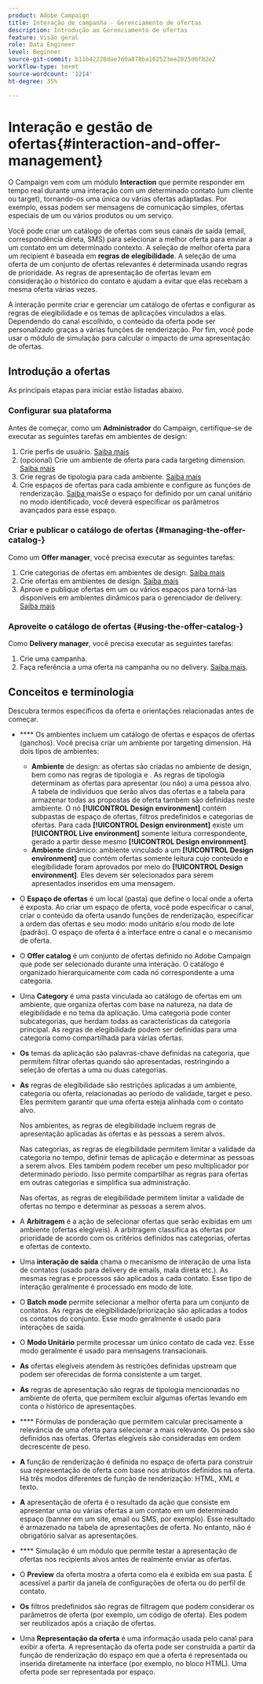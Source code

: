 ```yaml
---
product: Adobe Campaign
title: Interação de campanha - Gerenciamento de ofertas
description: Introdução ao Gerenciamento de ofertas
feature: Visão geral
role: Data Engineer
level: Beginner
source-git-commit: b11b42220dae7d0a878ba102523ee2825d6fb2e2
workflow-type: tm+mt
source-wordcount: '1214'
ht-degree: 35%

---
```


# Interação e gestão de ofertas{#interaction-and-offer-management}

O Campaign vem com um módulo **Interaction** que permite responder em tempo real durante uma interação com um determinado contato (um cliente ou target), tornando-os uma única ou várias ofertas adaptadas. Por exemplo, essas podem ser mensagens de comunicação simples, ofertas especiais de um ou vários produtos ou um serviço.

Você pode criar um catálogo de ofertas com seus canais de saída (email, correspondência direta, SMS) para selecionar a melhor oferta para enviar a um contato em um determinado contexto. A seleção de melhor oferta para um recipient é baseada em **regras de elegibilidade**. A seleção de uma oferta de um conjunto de ofertas relevantes é determinada usando regras de prioridade. As regras de apresentação de ofertas levam em consideração o histórico do contato e ajudam a evitar que elas recebam a mesma oferta várias vezes.

A interação permite criar e gerenciar um catálogo de ofertas e configurar as regras de elegibilidade e os temas de aplicações vinculados a elas. Dependendo do canal escolhido, o conteúdo da oferta pode ser personalizado graças a várias funções de renderização. Por fim, você pode usar o módulo de simulação para calcular o impacto de uma apresentação de ofertas.

## Introdução a ofertas

As principais etapas para iniciar estão listadas abaixo.

### Configurar sua plataforma

Antes de começar, como um **Administrador** do Campaign, certifique-se de executar as seguintes tarefas em ambientes de design:

1. Crie perfis de usuário. [Saiba mais](interaction-operators.md)
1. (opcional) Crie um ambiente de oferta para cada targeting dimension. [Saiba mais](interaction-env.md)
1. Crie regras de tipologia para cada ambiente. [Saiba mais](interaction-offer.md#offer-presentation)
1. Crie espaços de ofertas para cada ambiente e configure as funções de renderização. [Saiba ](interaction-offer-spaces.md)
maisSe o espaço for definido por um canal unitário no modo identificado, você deverá especificar os parâmetros avançados para esse espaço.

### Criar e publicar o catálogo de ofertas {#managing-the-offer-catalog-}

Como um **Offer manager**, você precisa executar as seguintes tarefas:

1. Crie categorias de ofertas em ambientes de design. [Saiba mais](interaction-offer-catalog.md#creating-offer-categories)
1. Crie ofertas em ambientes de design. [Saiba mais](interaction-offer.md)
1. Aprove e publique ofertas em um ou vários espaços para torná-las disponíveis em ambientes dinâmicos para o gerenciador de delivery. [Saiba mais](interaction-offer.md#approve-offers)

### Aproveite o catálogo de ofertas {#using-the-offer-catalog-}

Como **Delivery manager**, você precisa executar as seguintes tarefas:

1. Crie uma campanha.
1. Faça referência a uma oferta na campanha ou no delivery. [Saiba mais](interaction-send-offers.md).


## Conceitos e terminologia

Descubra termos específicos da oferta e orientações relacionadas antes de começar.

* **** Os ambientes incluem um catálogo de ofertas e espaços de ofertas (ganchos). Você precisa criar um ambiente por targeting dimension.
Há dois tipos de ambientes:

   * **Ambiente** de design: as ofertas são criadas no ambiente de design, bem como nas regras de tipologia e . As regras de tipologia determinam as ofertas para apresentar (ou não) a uma pessoa alvo. A tabela de indivíduos que serão alvos das ofertas e a tabela para armazenar todas as propostas de oferta também são definidas neste ambiente. O nó **[!UICONTROL Design environment]** contém subpastas de espaço de ofertas, filtros predefinidos e categorias de ofertas. Para cada **[!UICONTROL Design environment]** existe um **[!UICONTROL Live environment]** somente leitura correspondente, gerado a partir desse mesmo **[!UICONTROL Design environment]**.
   * **Ambiente** dinâmico: ambiente vinculado a um  **[!UICONTROL Design environment]** que contém ofertas somente leitura cujo conteúdo e elegibilidade foram aprovados por meio do  **[!UICONTROL Design environment]**. Eles devem ser selecionados para serem apresentados inseridos em uma mensagem.

* O **Espaço de ofertas** é um local (pasta) que define o local onde a oferta é exposta. Ao criar um espaço de oferta, você pode especificar o canal, criar o conteúdo da oferta usando funções de renderização, especificar a ordem das ofertas e seu modo: modo unitário e/ou modo de lote (padrão). O espaço de oferta é a interface entre o canal e o mecanismo de oferta.
* O **Offer catalog** é um conjunto de ofertas definido no Adobe Campaign que pode ser selecionado durante uma interação. O catálogo é organizado hierarquicamente com cada nó correspondente a uma categoria.
* Uma **Category** é uma pasta vinculada ao catálogo de ofertas em um ambiente, que organiza ofertas com base na natureza, na data de elegibilidade e no tema da aplicação. Uma categoria pode conter subcategorias, que herdam todas as características da categoria principal. As regras de elegibilidade podem ser definidas para uma categoria como compartilhada para várias ofertas.
* **Os** temas da aplicação são palavras-chave definidas na categoria, que permitem filtrar ofertas quando são apresentadas, restringindo a seleção de ofertas a uma ou duas categorias.
* **As** regras de elegibilidade são restrições aplicadas a um ambiente, categoria ou oferta, relacionadas ao período de validade, target e peso. Eles permitem garantir que uma oferta esteja alinhada com o contato alvo.

   Nos ambientes, as regras de elegibilidade incluem regras de apresentação aplicadas às ofertas e às pessoas a serem alvos.

   Nas categorias, as regras de elegibilidade permitem limitar a validade da categoria no tempo, definir temas de aplicação e determinar as pessoas a serem alvos. Eles também podem receber um peso multiplicador por determinado período. Isso permite compartilhar as regras para ofertas em outras categorias e simplifica sua administração.

   Nas ofertas, as regras de elegibilidade permitem limitar a validade de ofertas no tempo e determinar as pessoas a serem alvos.

* A **Arbitragem** é a ação de selecionar ofertas que serão exibidas em um ambiente (ofertas elegíveis). A arbitragem classifica as ofertas por prioridade de acordo com os critérios definidos nas categorias, ofertas e ofertas de contexto.
* Uma **interação de saída** chama o mecanismo de interação de uma lista de contatos (usado para delivery de emails, mala direta etc.). As mesmas regras e processos são aplicados a cada contato. Esse tipo de interação geralmente é processado em modo de lote.
* O **Batch mode** permite selecionar a melhor oferta para um conjunto de contatos. As regras de elegibilidade/priorização são aplicadas a todos os contatos do conjunto. Esse modo geralmente é usado para interações de saída.
* O **Modo Unitário** permite processar um único contato de cada vez. Esse modo geralmente é usado para mensagens transacionais.
* **As** ofertas elegíveis atendem às restrições definidas upstream que podem ser oferecidas de forma consistente a um target.
* **As** regras de apresentação são regras de tipologia mencionadas no ambiente de oferta, que permitem excluir algumas ofertas levando em conta o histórico de apresentações.
* **** Fórmulas de ponderação que permitem calcular precisamente a relevância de uma oferta para selecionar a mais relevante. Os pesos são definidos nas ofertas. Ofertas elegíveis são consideradas em ordem decrescente de peso.
* **A** função de renderização é definida no espaço de oferta para construir sua representação de oferta com base nos atributos definidos na oferta. Há três modos diferentes de função de renderização: HTML, XML e texto.
* **A** apresentação de oferta é o resultado da ação que consiste em apresentar uma ou várias ofertas a um contato em um determinado espaço (banner em um site, email ou SMS, por exemplo). Esse resultado é armazenado na tabela de apresentações de oferta. No entanto, não é obrigatório salvar as apresentações.
* **** Simulação é um módulo que permite testar a apresentação de ofertas nos recipients alvos antes de realmente enviar as ofertas.
* O **Preview** da oferta mostra a oferta como ela é exibida em sua pasta. É acessível a partir da janela de configurações de oferta ou do perfil de contato.
* **Os** filtros predefinidos são regras de filtragem que podem considerar os parâmetros de oferta (por exemplo, um código de oferta). Eles podem ser reutilizados após a criação de ofertas.
* Uma **Representação da oferta** é uma informação usada pelo canal para exibir a oferta. A representação da oferta pode ser construída a partir da função de renderização do espaço em que a oferta é representada ou inserida diretamente na interface (por exemplo, no bloco HTML). Uma oferta pode ser representada por espaço.

